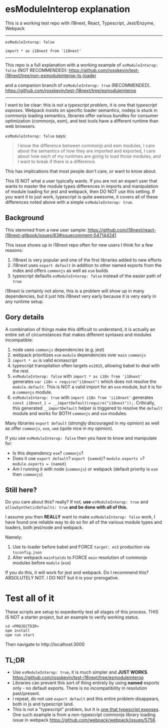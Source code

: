# esModuleInterop explanation

This is a working test repo with i18next, React, Typescript, Jest/Enzyme, Webpack

---

`esModuleInterop: false`

`import * as i18next from 'i18next'`

---

This repo is a full explanation with a working example of `esModuleInterop: false` (NOT RECOMMENDED):
https://github.com/rosskevin/test-i18next/tree/non-esmoduleinterop-ts-loader

and a companion branch of `esModuleInterop: true` (RECOMMENDED).
https://github.com/rosskevin/test-i18next/tree/esmoduleinterop

---

I want to be clear: this is not a _typescript problem_, it is one that _typescript exposes_. Webpack insists on specific loader semantics, nodejs is stuck in commonjs loading semantics, libraries offer various bundles for consumer optimization (commonjs, esm), and test tools have a different runtime than web browsers.

`esModuleInterop: false` says:

> I know the difference between commonjs and esm modules, I care about the semantics of how they are imported and exported, I care about how each of my runtimes are going to load those modules, and I want to break if there is a difference.

This has implications that most people don't care, or want to know about.

This IS NOT what a user typically wants. If you are not an expert user that wants to master the module types differences in imports and manipulation of module loading for jest and webpack, then DO NOT use this setting. If you want it to just work, typescript is quite awesome, it covers all of these differences noted above with a simple `esModuleInterop: true`.

## Background

This stemmed from a new user sample: https://github.com/i18next/react-i18next-gitbook/issues/63#issuecomment-547144241

This issue shows up in i18next repo often for new users I think for a few reasons:

1.  i18next is very popular and one of the first libraries added to new efforts
2.  i18next uses `export default` in addition to other named exports from the index and offers `commonjs` as well as `esm` builds
3.  typescript defaults `esModuleInterop: false` instead of the easier path of `true`

i18next is certainly not alone, this is a problem will show up in many dependencies, but it just hits i18next very early because it is very early in any runtime setup.

## Gory details

A combination of things make this difficult to understand, it is actually an entire set of circumstances that makes different syntaxes and modules incompatible:

1. node uses `commonjs` dependencies (e.g. jest)
1. webpack prioritizes `esm` `module` dependencies over `main` `commonjs`
1. `import * as` is valid ecmascript
1. typescript transpilation often targets `es2015`, allowing babel to deal with the rest.
1. `esModuleInterop: false` with `import * as i18n from 'i18next'` generates `var i18n = require("i18next")` which does not resolve the `module.default`. This is NOT a valid import for an `esm` module, but it is for a `commonjs` module.
1. `esModuleInterop: true` with `import i18n from 'ii18next'` generates `const i18next_1 = __importDefault(require("i18next"));`. Critically, this generated `__importDefault` helper is triggered to resolve the `default` module and works for BOTH `commonjs` and `esm` modules.

Many libraries `export default` (strongly discouraged in my opinion) as well as offer `commonjs`, `esm`, `umd` (quite nice in my opinion).

If you use `esModuleInterop: false` then you have to know and manipulate for:

- Is this dependency `esm`? `commonjs`?
- Does it use `export default`? `export {named}`? `module.exports =`? `module.exports = {named}`
- Am I running it with node (`commonjs`) or webpack (default priority is `esm` then `commonjs`)

## Still here?

Do you care about this? really? If not, **use** `esModuleInterop: true` and `allowSyntheticDefaults: true` **and be done with all of this.**

I assume you then **REALLY** want to make `esModuleInterop: false` work, I have found one reliable way to do so for all of the various module types and loaders, both jest/node and webpack.

Namely:

1. Use ts-loader before babel and FORCE `target: es5` production via `tsconfig.json`
2. Alter webpack `mainFields` to FORCE `main` resolution of commonjs modules before `module` (`esm`)

If you do this, it will work for jest and webpack. Do I recommend this? ABSOLUTELY NOT. I DO NOT but it is your prerogative.

# Test all of it

These scripts are setup to expediently test all stages of this process. THIS IS NOT a starter project, but an example to verify working status.

```
cd <PROJECTDIR>
npm install
npm run start
```

Then navigate to http://localhost:3000

## TL;DR

- Use `esModuleInterop: true`, it is much simpler and **JUST WORKS**. https://github.com/rosskevin/test-i18next/tree/esmoduleinterop
- Libraries can prevent this sort of thing entirely by using **named** exports only - no default exports. There is no incompatibility in resolution past/present.
- I repeat, do not use `export default` and this entire problem disappears, both in js and typescript land.
- This is not a "typescript" problem, but it is [one that typescript exposes](https://github.com/i18next/react-i18next-gitbook/issues/63#issuecomment-547147927). One such example is from a non-typescript commonjs library loading issue in webpack https://github.com/webpack/webpack/issues/5756.
